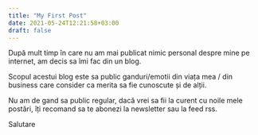 ```yaml
---
title: "My First Post"
date: 2021-05-24T12:21:58+03:00
draft: false
---
```




După mult timp în care nu am mai publicat nimic personal despre mine pe internet, am decis sa îmi fac din un blog.

Scopul acestui blog este sa public ganduri/emotii din viața mea / din business care consider ca merita sa fie cunoscute și de alții.

Nu am de gand sa public regular, dacă vrei sa fii la curent cu noile mele postări, îți recomand sa te abonezi la newsletter sau la feed rss.

Salutare

